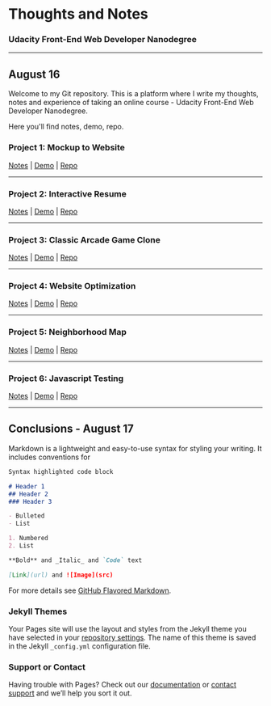 # Thoughts and Notes
### Udacity Front-End Web Developer Nanodegree
---

## August 16

Welcome to my Git repository. This is a platform where I write my thoughts, notes and experience of taking an online course - Udacity Front-End Web Developer Nanodegree.

Here you'll find notes, demo, repo.

### Project 1: Mockup to Website

[Notes](https://guides.github.com/features/mastering-markdown/) | [Demo](https://guides.github.com/features/mastering-markdown/) | [Repo](https://guides.github.com/features/mastering-markdown/)

---
### Project 2: Interactive Resume

[Notes](https://guides.github.com/features/mastering-markdown/) | [Demo](https://guides.github.com/features/mastering-markdown/) | [Repo](https://guides.github.com/features/mastering-markdown/)

---
### Project 3: Classic Arcade Game Clone

[Notes](https://guides.github.com/features/mastering-markdown/) | [Demo](https://guides.github.com/features/mastering-markdown/) | [Repo](https://guides.github.com/features/mastering-markdown/)

---
### Project 4: Website Optimization

[Notes](https://guides.github.com/features/mastering-markdown/) | [Demo](https://guides.github.com/features/mastering-markdown/) | [Repo](https://guides.github.com/features/mastering-markdown/)

---
### Project 5: Neighborhood Map

[Notes](https://guides.github.com/features/mastering-markdown/) | [Demo](https://guides.github.com/features/mastering-markdown/) | [Repo](https://guides.github.com/features/mastering-markdown/)

---
### Project 6: Javascript Testing

[Notes](https://guides.github.com/features/mastering-markdown/) | [Demo](https://guides.github.com/features/mastering-markdown/) | [Repo](https://guides.github.com/features/mastering-markdown/)

---
## Conclusions - August 17

Markdown is a lightweight and easy-to-use syntax for styling your writing. It includes conventions for

```markdown
Syntax highlighted code block

# Header 1
## Header 2
### Header 3

- Bulleted
- List

1. Numbered
2. List

**Bold** and _Italic_ and `Code` text

[Link](url) and ![Image](src)
```

For more details see [GitHub Flavored Markdown](https://guides.github.com/features/mastering-markdown/).

### Jekyll Themes

Your Pages site will use the layout and styles from the Jekyll theme you have selected in your [repository settings](https://github.com/LauraHesse/home/settings). The name of this theme is saved in the Jekyll `_config.yml` configuration file.

### Support or Contact

Having trouble with Pages? Check out our [documentation](https://help.github.com/categories/github-pages-basics/) or [contact support](https://github.com/contact) and we’ll help you sort it out.
